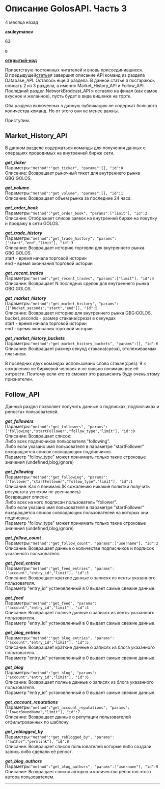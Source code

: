 # Описание GolosAPI. Часть 3

4 месяца назад

**asuleymanov**

63

в

[**открытый-код**](https://golos.io/trending/ru--otkrytyij-kod)

Приветствую постоянных читателей и вновь присоединившихся.  
В предыдущей[статье](https://golos.io/ru--otkrytyij-kod/@asuleymanov/opisani-golosapi-chast-2)я завершил описание API команд из раздела Database\_API. Осталось еще 3 раздела. В данной статье я постараюсь описать 2 из 3 раздела, а именно Market\_History\_API и Follow\_API.  
Последний раздел NetworkBrodcast\_API я оставлю на финал \(как самое вкусное и желанное\), пусть будет в виде вишенки на торте.

Оба раздела включенных в данную публикацию не содержат большого количества команд. Но от этого они не менее важны.

Приступим.

## Market\_History\_API

В данном разделе содержаться команды для получения данных о операциях проводимых на внутренней бирже сети.

_**get\_ticker**_  
Параметры:`"method":"get_ticker", "params":[], "id":0`  
Описание: Возвращает рыночный тикет для внутреннего рынка GBG:GOLOS.

_**get\_volume**_  
Параметры:`"method":"get_volume", "params":[], "id":1`  
Описание: Возвращает объем рынка за последние 24 часа.

_**get\_order\_book**_  
Параметры:`"method":"get_order_book", "params":["limit"], "id":2`  
Описание: Отображает список заявок на внутренней бирже на покупку и продажу в сети GOLOS.

_**get\_trade\_history**_  
Параметры:`"method":"get_trade_history", "params":["start","end","limit"], "id":3`  
Описание: Возвращает историю торговли для внутреннего рынка GBG:GOLOS.  
start - время начала торговой истории  
end - время окончания торговой истории

_**get\_recent\_trades**_  
Параметры:`"method":"get_recent_trades", "params":["limit"], "id":4`  
Описание: Возвращает N последних сделок для внутреннего рынка GBG:GOLOS.

_**get\_market\_history**_  
Параметры:`"method":"get_market_history", "params":[["bucket_seconds","start","end"]], "id":5`  
Описание: Возвращает историю для внутреннего рынка GBG:GOLOS.  
bucket\_seconds - размер стакана\(среза\) в секундах  
start - время начала торговой истории  
end - время окончания торговой истории

_**get\_market\_history\_buckets**_  
Параметры:`"method":"get_market_history_buckets", "params":[], "id":6`  
Описание: Возвращает размер секунд стакана\(среза\), отслеживаемых плагином.

В последних двух командах использовано слово стакан\(срез\). Я к сожалению не биржевой человек и не сильно понимаю все её хитрости. Поэтому если кто то сможет это разъяснить буду очень этому признателен.

## Follow\_API

Данный раздел позволяет получить данные о подписках, подписчиках и репостах пользователей.

_**get\_followers**_  
Параметры:`"method":"get_followers", "params":["following","startFollower","follow_type","limit"], "id":0`  
Описание: Возвращает список:  
Либо всех подписчиков пользователя "following".  
Либо если указано имя пользователя в параметре "startFollower" возвращается список совпадающих подписчиков.  
Параметр "follow\_type" может принимать только такие строковые значения \(undefined,blog,ignore\)

_**get\_following**_  
Параметры:`"method":"get_following", "params":["follower","startFollower","follow_type","limit"], "id":1`  
Описание: Как я понимаю.\(К сожалению никакие попытки получить результата успехом не увенчались\)  
Возвращает список:  
Либо всех на кого подписан пользователь "follower".  
Либо если указано имя пользователя в параметре "startFollower" возвращается список совпадающих пользователей на которых они подписаны.  
Параметр "follow\_type" может принимать только такие строковые значения \(undefined,blog,ignore\)

_**get\_follow\_count**_  
Параметры:`"method":"get_follow_count", "params":["username"], "id":2`  
Описание: Возвращает данные о количестве подписчиков и подписок указанного пользователя.

_**get\_feed\_entries**_  
Параметры:`"method":"get_feed_entries", "params":["account","entry_id","limit"], "id":3`  
Описание: Возвращает краткие данные о записях из ленты указанного пользователя.  
Параметр "entry\_id" установленный в 0 выдает самые свежие данные.

_**get\_feed**_  
Параметры:`"method":"get_feed", "params":["account","entry_id","limit"], "id":4`  
Описание: Возвращает полные данные о записях из ленты указанного пользователя.  
Параметр "entry\_id" установленный в 0 выдает самые свежие данные.

_**get\_blog\_entries**_  
Параметры:`"method":"get_blog_entries", "params":["account","entry_id","limit"], "id":5`  
Описание: Возвращает краткие данные о записях из блога указанного пользователя.  
Параметр "entry\_id" установленный в 0 выдает самые свежие данные.

_**get\_blog**_  
Параметры:`"method":"get_blog", "params":["account","entry_id","limit"], "id":6`  
Описание: Возвращает полные данные о записях из блога указанного пользователя.  
Параметр "entry\_id" установленный в 0 выдает самые свежие данные.

_**get\_account\_reputations**_  
Параметры:`"method":"get_account_reputations", "params":["lowerBoundName","limit"], "id":7`  
Описание: Возвращает данные о репутации пользователей отфильтрованных по шаблону.

_**get\_reblogged\_by**_  
Параметры:`"method":"get_reblogged_by", "params":["author","permlink"], "id":8`  
Описание: Возвращает список пользователей которые либо создали запись либо сделали её репост.

_**get\_blog\_authors**_  
Параметры:`"method":"get_blog_authors", "params":["username"], "id":9`  
Описание: Возвращает список авторов и количество репостов этого автора пользователем.

---

  


